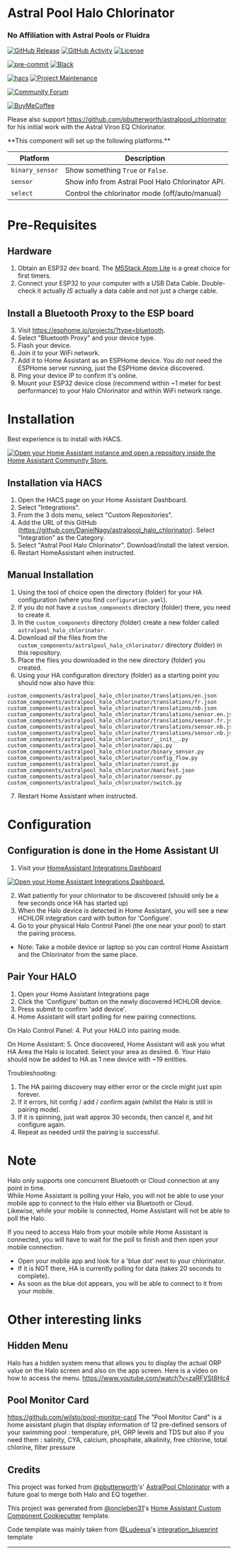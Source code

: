# Astral Pool Halo Chlorinator

### No Affiliation with Astral Pools or Fluidra

[![GitHub Release][releases-shield]][releases]
[![GitHub Activity][commits-shield]][commits]
[![License][license-shield]](LICENSE)

[![pre-commit][pre-commit-shield]][pre-commit]
[![Black][black-shield]][black]

[![hacs][hacsbadge]][hacs]
[![Project Maintenance][maintenance-shield]][user_profile]

[![Community Forum][forum-shield]][forum]

[![BuyMeCoffee][buymecoffeebadge]][buymecoffee]

Please also support https://github.com/pbutterworth/astralpool_chlorinator for his initial work with the Astral Viron EQ Chlorinator.

\*\*This component will set up the following platforms.\*\*

| Platform        | Description                                      |
| --------------- | ------------------------------------------------ |
| `binary_sensor` | Show something `True` or `False`.                |
| `sensor`        | Show info from Astral Pool Halo Chlorinator API. |
| `select`        | Control the chlorinator mode (off/auto/manual)   |


# Pre-Requisites
## Hardware
1. Obtain an ESP32 dev board. The [M5Stack Atom Lite](https://shop.m5stack.com/products/atom-lite-esp32-development-kit?ref=NabuCasa) is a great choice for first timers.
2. Connect your ESP32 to your computer with a USB Data Cable. Double-check it actually *IS* actually a data cable and not just a charge cable.

## Install a Bluetooth Proxy to the ESP board
3. Visit https://esphome.io/projects/?type=bluetooth.
4. Select "Bluetooth Proxy" and your device type.
5. Flash your device.
6. Join it to your WiFi network.
7. Add it to Home Assistant as an ESPHome device. You *do not* need the ESPHome server running, just the ESPHome device discovered.
8. Ping your device IP to confirm it's online.
9. Mount your ESP32 device close (recommend within ~1 meter for best performance) to your Halo Chlorinator and within WiFi network range.

# Installation
Best experience is to install with HACS.

[![Open your Home Assistant instance and open a repository inside the Home Assistant Community Store.](https://my.home-assistant.io/badges/hacs_repository.svg)](https://my.home-assistant.io/redirect/hacs_repository/?owner=DanielNagy&repository=astralpool_halo_chlorinator)

## Installation via HACS
1. Open the HACS page on your Home Assistant Dashboard.
2. Select "Integrations".
3. From the 3 dots menu, select "Custom Repositories".
4. Add the URL of this GitHub (https://github.com/DanielNagy/astralpool_halo_chlorinator). Select "Integration" as the Category.
5. Select "Astral Pool Halo Chlorinator". Download/install the latest version.
6. Restart HomeAssistant when instructed.

## Manual Installation
1. Using the tool of choice open the directory (folder) for your HA configuration (where you find `configuration.yaml`).
2. If you do not have a `custom_components` directory (folder) there, you need to create it.
3. In the `custom_components` directory (folder) create a new folder called `astralpool_halo_chlorinator`.
4. Download _all_ the files from the `custom_components/astralpool_halo_chlorinator/` directory (folder) in this repository.
5. Place the files you downloaded in the new directory (folder) you created.
6. Using your HA configuration directory (folder) as a starting point you should now also have this:
```text
custom_components/astralpool_halo_chlorinator/translations/en.json
custom_components/astralpool_halo_chlorinator/translations/fr.json
custom_components/astralpool_halo_chlorinator/translations/nb.json
custom_components/astralpool_halo_chlorinator/translations/sensor.en.json
custom_components/astralpool_halo_chlorinator/translations/sensor.fr.json
custom_components/astralpool_halo_chlorinator/translations/sensor.nb.json
custom_components/astralpool_halo_chlorinator/translations/sensor.nb.json
custom_components/astralpool_halo_chlorinator/__init__.py
custom_components/astralpool_halo_chlorinator/api.py
custom_components/astralpool_halo_chlorinator/binary_sensor.py
custom_components/astralpool_halo_chlorinator/config_flow.py
custom_components/astralpool_halo_chlorinator/const.py
custom_components/astralpool_halo_chlorinator/manifest.json
custom_components/astralpool_halo_chlorinator/sensor.py
custom_components/astralpool_halo_chlorinator/switch.py
```
7. Restart Home Assistant when instructed.

# Configuration
## Configuration is done in the Home Assistant UI
1. Visit your [HomeAssistant Integrations Dashboard](https://my.home-assistant.io/redirect/integrations)

[![Open your Home Assistant Integrations Dashboard.](https://my.home-assistant.io/badges/integrations.svg)](https://my.home-assistant.io/redirect/integrations/)

2. Wait patiently for your chlorinator to be discovered (should only be a few seconds once HA has started up)
3. When the Halo device is detected in Home Assistant, you will see a new HCHLOR integration card with button for 'Configure'.
4. Go to your physical Halo Control Panel (the one near your pool) to start the pairing process.
- Note: Take a mobile device or laptop so you can control Home Assistant and the Chlorinator from the same place.

## Pair Your HALO
1. Open your Home Assistant Integrations page
2. Click the 'Configure' button on the newly discovered HCHLOR device.
3. Press submit to confirm 'add device'.
4. Home Assistant will start polling for new pairing connections.

On Halo Control Panel:
4. Put your HALO into pairing mode.

On Home Assistant: 
5. Once discovered, Home Assistant will ask you what HA Area the Halo is located. Select your area as desired.
6. Your Halo should now be added to HA as 1 new device with ~19 entities.

Troubleshooting:
1. The HA pairing discovery may either error or the circle might just spin forever.
2. If it errors, hit config / add / confirm again (whilst the Halo is still in pairing mode).
3. If it is spinning, just wait approx 30 seconds, then cancel it, and hit configure again.
4. Repeat as needed until the pairing is successful.


# Note
Halo only supports one concurrent Bluetooth or Cloud connection at any point in time.  
While Home Assistant is polling your Halo, you will not be able to use your mobile app to connect to the Halo either via Bluetooth or Cloud.  
Likewise, while your mobile is connected, Home Assistant will not be able to poll the Halo.  

If you need to access Halo from your mobile while Home Assistant is connected, you will have to wait for the poll to finish and then open your mobile connection.

* Open your mobile app and look for a 'blue dot' next to your chlorinator.
* If it is NOT there, HA is currently polling for data (takes 20 seconds to complete).
* As soon as the blue dot appears, you will be able to connect to it from your mobile.

# Other interesting links

## Hidden Menu
Halo has a hidden system menu that allows you to display the actual ORP value on the Halo screen and also on the app screen.
Here is a video on how to access the menu.
https://www.youtube.com/watch?v=zaRFVSt8Hc4


## Pool Monitor Card
https://github.com/wilsto/pool-monitor-card
The "Pool Monitor Card" is a home assistant plugin that display information of 12 pre-defined sensors of your swimming pool : temperature, pH, ORP levels and TDS but also if you need them : salinity, CYA, calcium, phosphate, alkalinity, free chlorine, total chlorine, filter pressure


<!---->

## Credits

This project was forked from [@pbutterworth](https://github.com/pbutterworth)'s' [AstralPool Chlorinator](https://github.com/pbutterworth/astralpool_chlorinator) with a future goal to merge both Halo and EQ together.

This project was generated from [@oncleben31](https://github.com/oncleben31)'s [Home Assistant Custom Component Cookiecutter](https://github.com/oncleben31/cookiecutter-homeassistant-custom-component) template.

Code template was mainly taken from [@Ludeeus](https://github.com/ludeeus)'s [integration_blueprint][integration_blueprint] template

---

[integration_blueprint]: https://github.com/custom-components/integration_blueprint
[black]: https://github.com/psf/black
[black-shield]: https://img.shields.io/badge/code%20style-black-000000.svg?style=for-the-badge
[commits-shield]: https://img.shields.io/github/commit-activity/y/DanielNagy/astralpool_halo_chlorinator.svg?style=for-the-badge
[commits]: https://github.com/DanielNagy/astralpool_halo_chlorinator/commits/main
[hacs]: https://hacs.xyz
[hacsbadge]: https://img.shields.io/badge/HACS-Custom-orange.svg?style=for-the-badge
[forum-shield]: https://img.shields.io/badge/community-forum-brightgreen.svg?style=for-the-badge
[forum]: https://community.home-assistant.io/
[license-shield]: https://img.shields.io/github/license/DanielNagy/astralpool_halo_chlorinator.svg?style=for-the-badge
[maintenance-shield]: https://img.shields.io/badge/maintainer-%40DanielNagy-blue.svg?style=for-the-badge
[pre-commit]: https://github.com/pre-commit/pre-commit
[pre-commit-shield]: https://img.shields.io/badge/pre--commit-enabled-brightgreen?style=for-the-badge
[releases-shield]: https://img.shields.io/github/release/DanielNagy/astralpool_halo_chlorinator.svg?style=for-the-badge
[releases]: https://github.com/DanielNagy/astralpool_halo_chlorinator/releases
[user_profile]: https://github.com/DanielNagy
[buymecoffee]: https://www.buymeacoffee.com/danielnagy
[buymecoffeebadge]: https://img.shields.io/badge/buy%20me%20a%20coffee-donate-yellow.svg?style=for-the-badge

